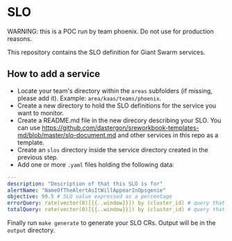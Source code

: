 # SLO

WARNING: this is a POC run by team phoenix. Do not use for production reasons.

This repository contains the SLO definition for Giant Swarm services.

## How to add a service

- Locate your team's directory within the `areas` subfolders (if missing, please add it). Example: `area/kaas/teams/phoenix`.
- Create a new directory to hold the SLO definitions for the service you want to monitor.
- Create a README.md file in the new direcory describing your SLO. You can use https://github.com/dastergon/sreworkbook-templates-md/blob/master/slo-document.md and other services in this repo as a template.
- Create an `slos` directory inside the service directory created in the previous step.
- Add one or more `.yaml` files holding the following data:

```yaml
---
description: "Description of that this SLO is for"
alertName: "NameOfTheAlertAsItWillAppearInOpsgenie"
objective: 99.5 # SLO value expressed as a percentage
errorQuery: rate(vector(0)[{{..window}}]) by (cluster_id) # query that returns the number of error occourences. Always use the `by (cluster_id)` clause if this metric is related to k8s clusters and use `{{.window}}` placeholder for time intervals. 
totalQuery: rate(vector(0)[{{..window}}]) by (cluster_id) # query that returns the total number of events (errors and successes). Always use the `by (cluster_id)` clause if this metric is related to k8s clusters and use `{{.window}}` placeholder for time intervals.
```

Finally run `make generate` to generate your SLO CRs. Output will be in the `output` directory.
